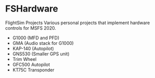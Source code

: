 # FSHardware
FlightSim Projects
Various personal projects that implement hardware controls for MSFS 2020.
- G1000 (MFD and PFD)
- GMA (Audio stack for G1000)
- KAP-140 (Autopilot)
- GNS530 (Smaller GPS unit)
- Trim Wheel
- GFC500 Autopilot
- KT75C Transponder
